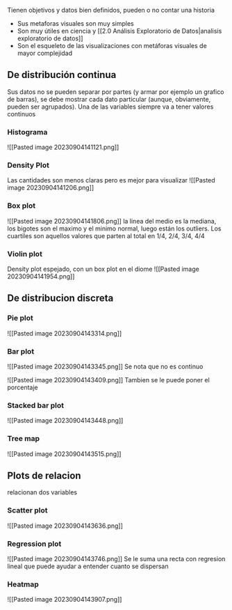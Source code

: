 Tienen objetivos y datos bien definidos, pueden o no contar una historia
- Sus metaforas visuales son muy simples
- Son muy útiles en ciencia y [[2.0 Análisis Exploratorio de Datos|analisis exploratorio de datos]]
- Son el esqueleto de las visualizaciones con metáforas visuales de mayor complejidad

## De distribución continua
Sus datos no se pueden separar por partes (y armar por ejemplo un grafico de barras), se debe mostrar cada dato particular (aunque, obviamente, pueden ser agrupados). Una de las variables siempre va a tener valores continuos 

### Histograma
![[Pasted image 20230904141121.png]]

### Density Plot
Las cantidades son menos claras pero es mejor para visualizar
![[Pasted image 20230904141206.png]]

### Box plot
![[Pasted image 20230904141806.png]]
la linea del medio es la mediana, los bigotes son el maximo y el minimo normal, luego están los outliers.
Los cuartiles son aquellos valores que parten al total en 1/4, 2/4, 3/4, 4/4

### Violin plot
Density plot espejado, con un box plot en el diome
![[Pasted image 20230904141954.png]]


## De distribucion discreta

### Pie plot
![[Pasted image 20230904143314.png]]

### Bar plot
![[Pasted image 20230904143345.png]]
Se nota que no es continuo


![[Pasted image 20230904143409.png]]
Tambien se le puede poner el porcentaje

### Stacked bar plot
![[Pasted image 20230904143448.png]]

### Tree map 
![[Pasted image 20230904143515.png]]


## Plots de relacion
relacionan dos variables
### Scatter plot
![[Pasted image 20230904143636.png]]

### Regression plot
![[Pasted image 20230904143746.png]]
Se le suma una recta con regresion lineal que puede ayudar a entender cuanto se dispersan 

### Heatmap
![[Pasted image 20230904143907.png]]